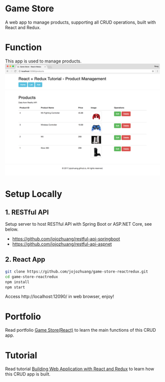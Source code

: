 # Game Store
A web app to manage products, supporting all CRUD operations, built with React and Redux.

# Function
This app is used to manage products.
![image](/public/assets/productlistafteredit.png)

# Setup Locally
## 1. RESTful API
Setup server to host RESTful API with Spring Boot or ASP.NET Core, see below.
* https://github.com/jojozhuang/restful-api-springboot
* https://github.com/jojozhuang/restful-api-aspnet

## 2. React App
```bash
git clone https://github.com/jojozhuang/game-store-reactredux.git
cd game-store-reactredux
npm install
npm start
```
Access http://localhost:12090/ in web browser, enjoy!

# Portfolio
Read portfolio [Game Store(React)](http://jojozhuang.github.io/portfolio/game-store-react/) to learn the main functions of this CRUD app.

# Tutorial
Read tutorial [Building Web Application with React and Redux](http://jojozhuang.github.io/tutorial/react/building-web-application-with-react-and-redux/) to learn how this CRUD app is built.
